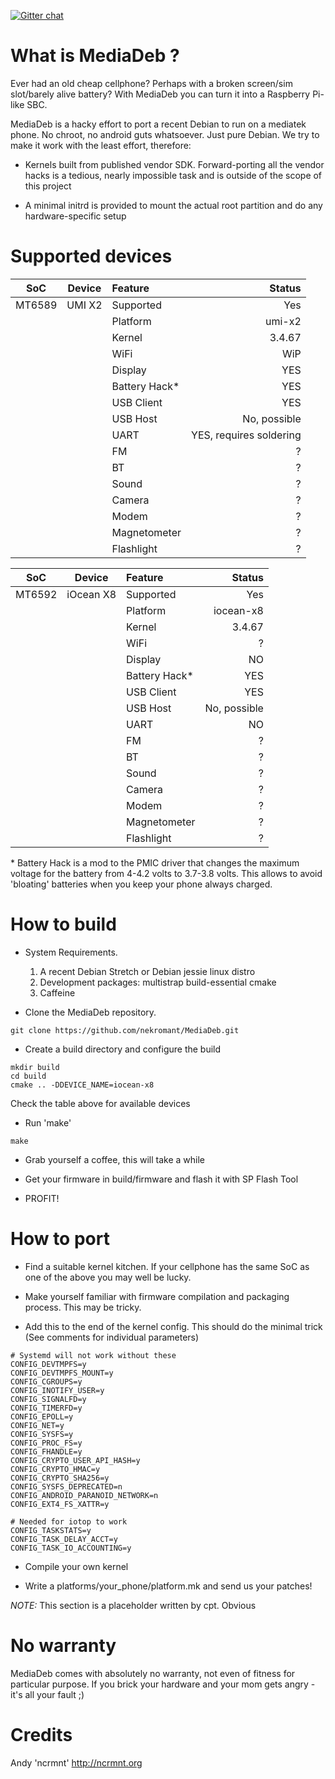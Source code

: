 [![Gitter chat](https://badges.gitter.im/gitterHQ/gitter.png)](https://gitter.im/MediaDeb)

# What is MediaDeb ?

Ever had an old cheap cellphone? Perhaps with a broken screen/sim slot/barely alive battery? With MediaDeb you can turn it into a Raspberry Pi-like SBC.

MediaDeb is a hacky effort to port a recent Debian to run on a mediatek phone. No chroot, no android guts whatsoever. Just pure Debian. We try to make it work with the least effort, therefore:

* Kernels built from published vendor SDK. Forward-porting all the vendor hacks is a tedious, nearly impossible task and is outside of the scope of this project

* A minimal initrd is provided to mount the actual root partition and do any hardware-specific setup

# Supported devices

| SoC      |   Device      | Feature         | Status      |
|----------|:-------------:|:----------------|------------:|
| MT6589   |  UMI X2       | Supported       | Yes         |
|          |               | Platform        | umi-x2      |
|          |               | Kernel          | 3.4.67      |
|          |               | WiFi            | WiP         |
|          |               | Display         | YES         |
|          |               | Battery Hack*   | YES         |
|          |               | USB Client      | YES         |
|          |               | USB Host        | No, possible|
|          |               | UART            | YES, requires soldering|
|          |               | FM              | ?           |
|          |               | BT              | ?           |
|          |               | Sound           | ?           |
|          |               | Camera          | ?           |
|          |               | Modem           | ?           |
|          |               | Magnetometer    | ?           |
|          |               | Flashlight      | ?           |

| SoC      |   Device      | Feature         | Status      |
|----------|:-------------:|:----------------|------------:|
| MT6592   |  iOcean X8    | Supported       | Yes         |
|          |               | Platform        | iocean-x8   |
|          |               | Kernel          | 3.4.67      |
|          |               | WiFi            | ?           |
|          |               | Display         | NO          |
|          |               | Battery Hack*   | YES         |
|          |               | USB Client      | YES         |
|          |               | USB Host        | No, possible|
|          |               | UART            | NO           |
|          |               | FM              | ?           |
|          |               | BT              | ?           |
|          |               | Sound           | ?           |
|          |               | Camera          | ?           |
|          |               | Modem           | ?           |
|          |               | Magnetometer    | ?           |
|          |               | Flashlight      | ?           |


\* Battery Hack is a mod to the PMIC driver that changes the maximum voltage
for the battery from 4-4.2 volts to 3.7-3.8 volts. This allows to avoid 'bloating' batteries when you keep your phone always charged.

# How to build

- System Requirements.
    1. A recent Debian Stretch or Debian jessie linux distro
    2. Development packages: multistrap build-essential cmake
    3. Caffeine

- Clone the MediaDeb repository.


```
git clone https://github.com/nekromant/MediaDeb.git
```

- Create a build directory and configure the build

```
mkdir build
cd build
cmake .. -DDEVICE_NAME=iocean-x8
```

Check the table above for available devices

- Run 'make'

```
make
```

- Grab yourself a coffee, this will take a while

- Get your firmware in build/firmware and flash it with SP Flash Tool

- PROFIT!

# How to port

- Find a suitable kernel kitchen. If your cellphone has the same SoC as one of the above you may well be lucky.

- Make yourself familiar with firmware compilation and packaging process. This may be tricky.

- Add this to the end of the kernel config. This should do the minimal trick (See comments for individual parameters)
```
# Systemd will not work without these
CONFIG_DEVTMPFS=y
CONFIG_DEVTMPFS_MOUNT=y
CONFIG_CGROUPS=y
CONFIG_INOTIFY_USER=y
CONFIG_SIGNALFD=y
CONFIG_TIMERFD=y
CONFIG_EPOLL=y
CONFIG_NET=y
CONFIG_SYSFS=y
CONFIG_PROC_FS=y
CONFIG_FHANDLE=y
CONFIG_CRYPTO_USER_API_HASH=y
CONFIG_CRYPTO_HMAC=y
CONFIG_CRYPTO_SHA256=y
CONFIG_SYSFS_DEPRECATED=n
CONFIG_ANDROID_PARANOID_NETWORK=n
CONFIG_EXT4_FS_XATTR=y

# Needed for iotop to work
CONFIG_TASKSTATS=y
CONFIG_TASK_DELAY_ACCT=y
CONFIG_TASK_IO_ACCOUNTING=y
```


- Compile your own kernel

- Write a platforms/your_phone/platform.mk and send us your patches!

_NOTE:_ This section is a placeholder written by cpt. Obvious

# No warranty

MediaDeb comes with absolutely no warranty, not even of fitness for particular purpose. If you brick your hardware and your mom gets angry - it's all your fault ;)

# Credits

Andy 'ncrmnt' http://ncrmnt.org
